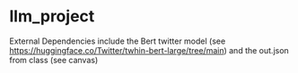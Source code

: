 # llm_project

External Dependencies include the Bert twitter model (see https://huggingface.co/Twitter/twhin-bert-large/tree/main) and the out.json from class (see canvas)